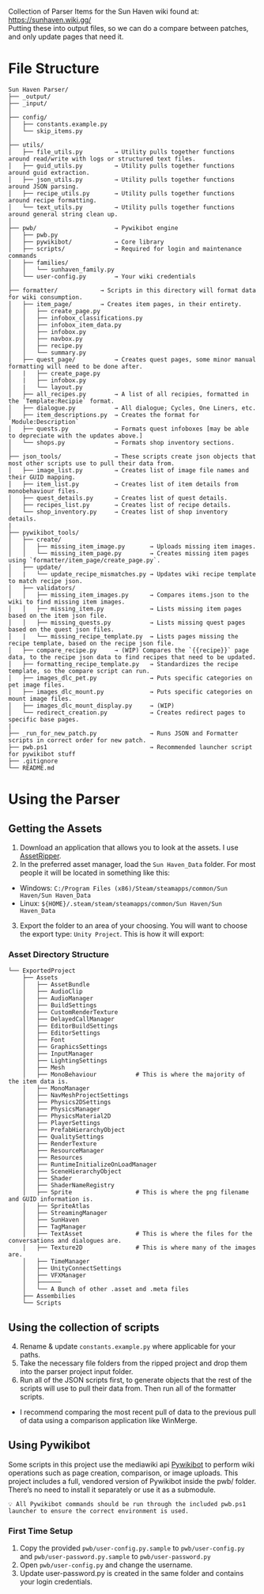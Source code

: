 Collection of Parser Items for the Sun Haven wiki found at: https://sunhaven.wiki.gg/ <br>
Putting these into output files, so we can do a compare between patches, and only update pages that need it.

# File Structure
```
Sun Haven Parser/
├── _output/
├── _input/
│
├── config/
│   ├── constants.example.py
│   └── skip_items.py
│
├── utils/
│   ├── file_utils.py         → Utility pulls together functions around read/write with logs or structured text files.
│   ├── guid_utils.py         → Utility pulls together functions around guid extraction.
│   ├── json_utils.py         → Utility pulls together functions around JSON parsing.
│   ├── recipe_utils.py       → Utility pulls together functions around recipe formatting.
│   └── text_utils.py         → Utility pulls together functions around general string clean up.
│
├── pwb/                      → Pywikibot engine
│   ├── pwb.py
│   ├── pywikibot/            → Core library
│   ├── scripts/              → Required for login and maintenance commands
│   ├── families/
│   │   └── sunhaven_family.py
│   └── user-config.py        → Your wiki credentials
│
├── formatter/            → Scripts in this directory will format data for wiki consumption.
│   ├── item_page/        → Creates item pages, in their entirety. 
│   │   ├── create_page.py
│   │   ├── infobox_classifications.py
│   │   ├── infobox_item_data.py
│   │   ├── infobox.py
│   │   ├── navbox.py
│   │   ├── recipe.py
│   │   └── summary.py
│   ├── quest_page/           → Creates quest pages, some minor manual formatting will need to be done after. 
│   |   ├── create_page.py
│   |   ├── infobox.py
│   |   └── layout.py        
│   ├── all_recipes.py        → A list of all recipies, formatted in the `Template:Recipie` format. 
│   ├── dialogue.py           → All dialogue; Cycles, One Liners, etc. 
│   ├── item_descriptions.py  → Creates the format for `Module:Description`
│   ├── quests.py             → Formats quest infoboxes [may be able to depreciate with the updates above.]
│   └── shops.py              → Formats shop inventory sections.
│       
├── json_tools/               → These scripts create json objects that most other scripts use to pull their data from.
│   ├── image_list.py         → Creates list of image file names and their GUID mapping. 
│   ├── item_list.py          → Creates list of item details from monobehaviour files. 
│   ├── quest_details.py      → Creates list of quest details.
│   ├── recipes_list.py       → Creates list of recipe details.
│   └── shop_inventory.py     → Creates list of shop inventory details.
|
├── pywikibot_tools/
│   ├── create/
│   │   ├── missing_item_image.py       → Uploads missing item images.
│   │   └── missing_item_page.py        → Creates missing item pages using `formatter/item_page/create_page.py`.
│   ├── update/
│   |   └── update_recipe_mismatches.py → Updates wiki recipe template to match recipe json.
│   ├── validators/
│   │   ├── missing_item_images.py      → Compares items.json to the wiki to find missing item images.
│   │   ├── missing_item.py             → Lists missing item pages based on the item json file.
│   │   ├── missing_quests.py           → Lists missing quest pages based on the quest json files.
│   |   └── missing_recipe_template.py  → Lists pages missing the recipe template, based on the recipe json file.
│   ├── compare_recipe.py     → (WIP) Compares the `{{recipe}}` page data, to the recipe json data to find recipes that need to be updated.
│   ├── formatting_recipe_template.py   → Standardizes the recipe template, so the compare script can run.
│   ├── images_dlc_pet.py               → Puts specific categories on pet image files.
│   ├── images_dlc_mount.py             → Puts specific categories on mount image files.
│   ├── images_dlc_mount_display.py     → (WIP) 
│   └── redirect_creation.py            → Creates redirect pages to specific base pages.
|
├── _run_for_new_patch.py               → Runs JSON and Formatter scripts in correct order for new patch.
├── pwb.ps1                             → Recommended launcher script for pywikibot stuff
├── .gitignore
└── README.md
```

# Using the Parser
## Getting the Assets
1. Download an application that allows you to look at the assets. I use [AssetRipper](https://github.com/AssetRipper/AssetRipper).
2. In the preferred asset manager, load the `Sun Haven_Data` folder. For most people it will be located in something like this:
  * Windows: `C:/Program Files (x86)/Steam/steamapps/common/Sun Haven/Sun Haven_Data`
  * Linux: `${HOME}/.steam/steam/steamapps/common/Sun Haven/Sun Haven_Data`
3. Export the folder to an area of your choosing. You will want to choose the export type: `Unity Project`. This is how it will export:
### Asset Directory Structure
```
└── ExportedProject
    ├── Assets
    │   ├── AssetBundle
    │   ├── AudioClip
    │   ├── AudioManager
    │   ├── BuildSettings
    │   ├── CustomRenderTexture
    │   ├── DelayedCallManager
    │   ├── EditorBuildSettings
    │   ├── EditorSettings
    │   ├── Font
    │   ├── GraphicsSettings
    │   ├── InputManager
    │   ├── LightingSettings
    │   ├── Mesh
    │   ├── MonoBehaviour           # This is where the majority of the item data is.
    │   ├── MonoManager
    │   ├── NavMeshProjectSettings
    │   ├── Physics2DSettings
    │   ├── PhysicsManager
    │   ├── PhysicsMaterial2D
    │   ├── PlayerSettings
    │   ├── PrefabHierarchyObject
    │   ├── QualitySettings
    │   ├── RenderTexture
    │   ├── ResourceManager
    │   ├── Resources
    │   ├── RuntimeInitializeOnLoadManager
    │   ├── SceneHierarchyObject
    │   ├── Shader
    │   ├── ShaderNameRegistry
    │   ├── Sprite                  # This is where the png filename and GUID information is.
    │   ├── SpriteAtlas
    │   ├── StreamingManager
    │   ├── SunHaven
    │   ├── TagManager
    │   ├── TextAsset               # This is where the files for the conversations and dialogues are.
    │   ├── Texture2D               # This is where many of the images are.
    │   ├── TimeManager
    │   ├── UnityConnectSettings    
    │   ├── VFXManager
    │   ├────── 
    │   └── A Bunch of other .asset and .meta files    
    ├── Assembilies
    └── Scripts
```
## Using the collection of scripts
4. Rename & update `constants.example.py` where applicable for your paths.
5. Take the necessary file folders from the ripped project and drop them into the parser project input folder.
6. Run all of the JSON scripts first, to generate objects that the rest of the scripts will use to pull their data from. Then run all of the formatter scripts.
  * I recommend comparing the most recent pull of data to the previous pull of data using a comparison application like WinMerge.

## Using Pywikibot
Some scripts in this project use the mediawiki api [Pywikibot](https://support.wiki.gg/wiki/Pywikibot) to perform wiki operations such as page creation, comparison, or image uploads. This project includes a full, vendored version of Pywikibot inside the pwb/ folder. There’s no need to install it separately or use it as a submodule.

    💡 All Pywikibot commands should be run through the included pwb.ps1 launcher to ensure the correct environment is used.

### First Time Setup
1. Copy the provided `pwb/user-config.py.sample` to `pwb/user-config.py` and `pwb/user-password.py.sample` to `pwb/user-password.py`
2. Open `pwb/user-config.py` and change the username.
3. Update user-password.py is created in the same folder and contains your login credentials.